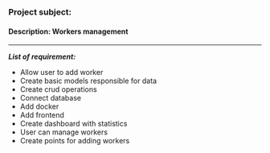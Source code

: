 ### Project subject: 
#### Description: Workers management

***
***List of requirement:***
- Allow user to add worker
- Create basic models responsible for data
- Create crud operations
- Connect database
- Add docker
- Add frontend
- Create dashboard with statistics
- User can manage workers
- Create points for adding workers
